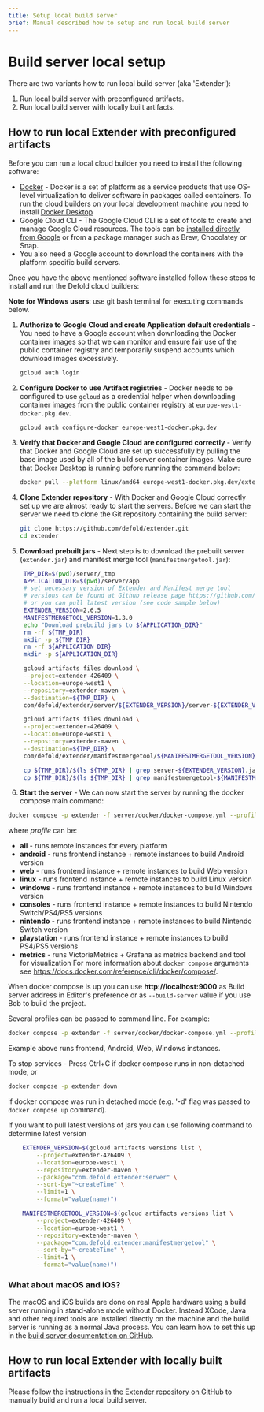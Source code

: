```yaml
---
title: Setup local build server
brief: Manual described how to setup and run local build server
---
```


# Build server local setup

There are two variants how to run local build server (aka 'Extender'):
1. Run local build server with preconfigured artifacts.
2. Run local build server with locally built artifacts.

## How to run local Extender with preconfigured artifacts

Before you can run a local cloud builder you need to install the following software:

* [Docker](https://www.docker.com/) - Docker is a set of platform as a service products that use OS-level virtualization to deliver software in packages called containers. To run the cloud builders on your local development machine you need to install [Docker Desktop](https://www.docker.com/products/docker-desktop/)
* Google Cloud CLI - The Google Cloud CLI is a set of tools to create and manage Google Cloud resources. The tools can be [installed directly from Google](https://cloud.google.com/sdk/docs/install) or from a package manager such as Brew, Chocolatey or Snap.
* You also need a Google account to download the containers with the platform specific build servers.

Once you have the above mentioned software installed follow these steps to install and run the Defold cloud builders:

**Note for Windows users**: use git bash terminal for executing commands below.

1. __Authorize to Google Cloud and create Application default credentials__ - You need to have a Google account when downloading the Docker container images so that we can monitor and ensure fair use of the public container registry and temporarily suspend accounts which download images excessively.

   ```sh
   gcloud auth login
   ```
2. __Configure Docker to use Artifact registries__ - Docker needs to be configured to use `gcloud` as a credential helper when downloading container images from the public container registry at `europe-west1-docker.pkg.dev`.

   ```sh
   gcloud auth configure-docker europe-west1-docker.pkg.dev
   ```
3. __Verify that Docker and Google Cloud are configured correctly__ - Verify that Docker and Google Cloud are set up successfully by pulling the base image used by all of the build server container images. Make sure that Docker Desktop is running before running the command below:
   ```sh
   docker pull --platform linux/amd64 europe-west1-docker.pkg.dev/extender-426409/extender-public-registry/extender-base-env:latest
   ```
4. __Clone Extender repository__ - With Docker and Google Cloud correctly set up we are almost ready to start the servers. Before we can start the server we need to clone the Git repository containing the build server:
   ```sh
   git clone https://github.com/defold/extender.git
   cd extender
   ```
5. __Download prebuilt jars__ - Next step is to download the prebuilt server (`extender.jar`) and manifest merge tool (`manifestmergetool.jar`):
   ```sh
    TMP_DIR=$(pwd)/server/_tmp
    APPLICATION_DIR=$(pwd)/server/app
    # set necessary version of Extender and Manifest merge tool
    # versions can be found at Github release page https://github.com/defold/extender/releases
    # or you can pull latest version (see code sample below)
    EXTENDER_VERSION=2.6.5
    MANIFESTMERGETOOL_VERSION=1.3.0
    echo "Download prebuild jars to ${APPLICATION_DIR}"
    rm -rf ${TMP_DIR}
    mkdir -p ${TMP_DIR}
    rm -rf ${APPLICATION_DIR}
    mkdir -p ${APPLICATION_DIR}

    gcloud artifacts files download \
    --project=extender-426409 \
    --location=europe-west1 \
    --repository=extender-maven \
    --destination=${TMP_DIR} \
    com/defold/extender/server/${EXTENDER_VERSION}/server-${EXTENDER_VERSION}.jar

    gcloud artifacts files download \
    --project=extender-426409 \
    --location=europe-west1 \
    --repository=extender-maven \
    --destination=${TMP_DIR} \
    com/defold/extender/manifestmergetool/${MANIFESTMERGETOOL_VERSION}/manifestmergetool-${MANIFESTMERGETOOL_VERSION}.jar

    cp ${TMP_DIR}/$(ls ${TMP_DIR} | grep server-${EXTENDER_VERSION}.jar) ${APPLICATION_DIR}/extender.jar
    cp ${TMP_DIR}/$(ls ${TMP_DIR} | grep manifestmergetool-${MANIFESTMERGETOOL_VERSION}.jar) ${APPLICATION_DIR}/manifestmergetool.jar
   ```
6. __Start the server__ - We can now start the server by running the docker compose main command:
```sh
docker compose -p extender -f server/docker/docker-compose.yml --profile <profile> up
```
where *profile* can be:
* **all** - runs remote instances for every platform
* **android** - runs frontend instance + remote instances to build Android version
* **web** - runs frontend instance + remote instances to build Web version
* **linux** - runs frontend instance + remote instances to build Linux version
* **windows** - runs frontend instance + remote instances to build Windows version
* **consoles** - runs frontend instance + remote instances to build Nintendo Switch/PS4/PS5 versions
* **nintendo** - runs frontend instance + remote instances to build Nintendo Switch version
* **playstation** - runs frontend instance + remote instances to build PS4/PS5 versions
* **metrics** - runs VictoriaMetrics + Grafana as metrics backend and tool for visualization
For more information about `docker compose` arguments see https://docs.docker.com/reference/cli/docker/compose/.

When docker compose is up you can use **http://localhost:9000** as Build server address in Editor's preference or as `--build-server` value if you use Bob to build the project.

Several profiles can be passed to command line. For example:
```sh
docker compose -p extender -f server/docker/docker-compose.yml --profile android --profile web --profile windows up
```
Example above runs frontend, Android, Web, Windows instances.

To stop services - Press Ctrl+C if docker compose runs in non-detached mode, or 
```sh
docker compose -p extender down
```
if docker compose was run in detached mode (e.g. '-d' flag was passed to `docker compose up` command).

If you want to pull latest versions of jars you can use following command to determine latest version
```sh
    EXTENDER_VERSION=$(gcloud artifacts versions list \
        --project=extender-426409 \
        --location=europe-west1 \
        --repository=extender-maven \
        --package="com.defold.extender:server" \
        --sort-by="~createTime" \
        --limit=1 \
        --format="value(name)")

    MANIFESTMERGETOOL_VERSION=$(gcloud artifacts versions list \
        --project=extender-426409 \
        --location=europe-west1 \
        --repository=extender-maven \
        --package="com.defold.extender:manifestmergetool" \
        --sort-by="~createTime" \
        --limit=1 \
        --format="value(name)")
```

### What about macOS and iOS?

The macOS and iOS builds are done on real Apple hardware using a build server running in stand-alone mode without Docker. Instead XCode, Java and other required tools are installed directly on the machine and the build server is running as a normal Java process. You can learn how to set this up in the [build server documentation on GitHub](https://github.com/defold/extender?tab=readme-ov-file#running-as-a-stand-alone-server-on-macos).


## How to run local Extender with locally built artifacts

Please follow the [instructions in the Extender repository on GitHub](https://github.com/defold/extender) to manually build and run a local build server.